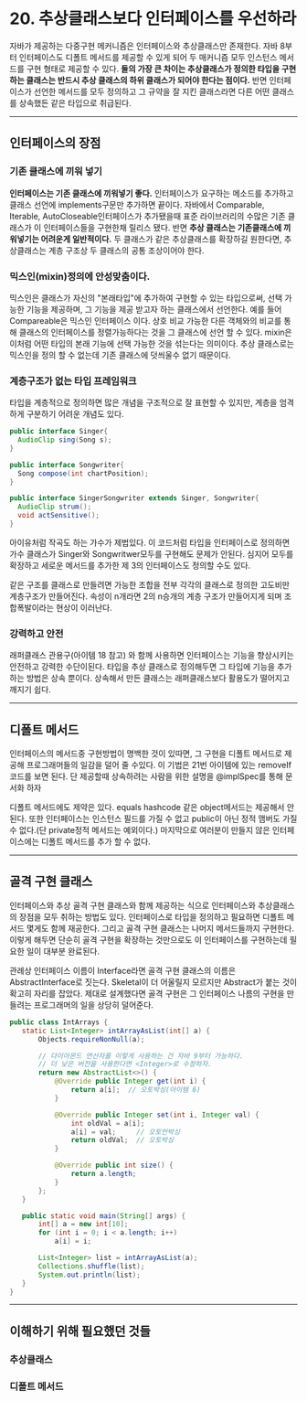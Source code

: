 # 20. 추상클래스보다 인터페이스를 우선하라



 자바가 제공하는 다중구현 메커니즘은 인터페이스와 추상클래스만 존재한다. 자바 8부터 인터페이스도 디폴트 메서드를 제공할 수 있게 되어 두 매커니즘 모두 인스턴스 메서드를 구현 형태로 제공할 수 있다. **둘의 가장 큰 차이는 추상클래스가 정의한 타입을 구현하는 클래스는 반드시 추상 클래스의 하위 클래스가 되어야 한다는 점이다.** 반면 인터페이스가 선언한 메서드를 모두 정의하고 그 규약을 잘 지킨 클래스라면 다른 어떤 클래스를 상속했든 같은 타입으로 취급된다.



---

## 인터페이스의 장점



### 기존 클래스에 끼워 넣기

 **인터페이스는 기존 클래스에 끼워넣기 좋다.** 인터페이스가 요구하는 메소드를 추가하고 클래스 선언에 implements구문만 추가하면 끝이다. 자바에서 Comparable, Iterable, AutoCloseable인터페이스가 추가됐을때 표준 라이브러리의 수많은 기존 클래스가 이 인터페이스들을 구현한채 릴리스 됐다. 반면 **추상 클래스는 기존클래스에 끼워넣기는 어려운게 일반적이다.** 두 클래스가 같은 추상클래스를 확장하길 원한다면, 추상클래스는 계층 구조상 두 클래스의 공통 조상이어야 한다. 



### 믹스인(mixin)정의에 안성맞춤이다.

믹스인은 클래스가 자신의 "본래타입"에 추가하여 구현할 수 있는 타입으로써, 선택 가능한 기능을 제공하며, 그 기능을 제공 받고자 하는 클래스에서 선언한다. 예를 들어 Compareable은 믹스인 인터페이스 이다. 상호 비교 가능한 다른 객체와의 비교를 통해 클래스의 인터페이스를 정렬가능하다는 것을 그 클래스에 선언 할 수 있다. mixin은 이처럼 어떤 타입의 본래 기능에 선택 가능한 것을 섞는다는 의미이다. 추상 클래스로는 믹스인을 정의 할 수 없는데 기존 클래스에 덧씌울수 없기 때문이다.



### 계층구조가 없는 타입 프레임워크

 타입을 계층적으로 정의하면 많은 개념을 구조적으로 잘 표현할 수 있지만, 계층을 엄격하게 구분하기 어려운 개념도 있다.

~~~java
public interface Singer{
  AudioClip sing(Song s);
}

public interface Songwriter{
  Song compose(int chartPosition);
}

public interface SingerSongwriter extends Singer, Songwriter{
  AudioClip strum();
  void actSensitive();
}
~~~

아이유처럼 작곡도 하는 가수가 제법있다. 이 코드처럼 타입을 인터페이스로 정의하면 가수 클래스가 Singer와 Songwritwer모두를 구현해도 문제가 안된다. 심지어 모두를 확장하고 세로운 메서드를 추가한 제 3의 인터페이스도 정의할 수도 있다. 

같은 구조를 클래스로 만들려면 가능한 조합을 전부 각각의 클래스로 정의한 고도비만 계층구조가 만들어진다. 속성이 n개라면 2의 n승개의 계층 구조가 만들어지게 되며 조합폭발이라는 현상이 이러난다.



### 강력하고 안전

 래퍼클래스 관용구(아이템 18 참고) 와 함께 사용하면 인터페이스는 기능을 향상시키는 안전하고 강력한 수단이된다. 타입을 추상 클래스로 정의해두면 그 타입에 기능을 추가하는 방법은 상속 뿐이다. 상속해서 만든 클래스는 래퍼클래스보다 활용도가 떨어지고 깨지기 쉽다.



---

## 디폴트 메서드



 인터페이스의 메서드중 구현방법이 명백한 것이 있따면, 그 구현을 디폴트 메서드로 제공해 프로그래머들의 일감을 덜어 줄 수있다. 이 기법은 21번 아이템에 있는 removeIf코드를 보면 된다. 단 제공할때 상속하려는 사람을 위한 설명을 @implSpec를 통해 문서화 하자

 디폴트 메서드에도 제약은 있다. equals hashcode 같은 object메서드는 제공해서 안된다. 또한 인터페이스는 인스턴스 필드를 가질 수 없고 public이 아닌 정적 맴버도 가질수 없다.(단 private정적 메서드는 예외이다.) 마지막으로 여러분이 만들지 않은 인터페이스에는 디폴트 메서드를 추가 할 수 없다.



---

## 골격 구현 클래스

 

  인터페이스와 추상 골격 구현 클래스와 함께 제공하는 식으로 인터페이스와 추상클래스의 장점을 모두 취하는 방법도 있다. 인터페이스로 타입을 정의하고 필요하면 디폴트 메서드 몇게도 함께 재공한다. 그리고 골격 구현 클래스는 나머지 메서드들까지 구현한다. 이렇게 해두면 단순히 골격 구현을 확장하는 것만으로도 이 인터페이스를 구현하는데 필요한 일이 대부분 완료된다.

 관례상 인터페이스 이름이 Interface라면 골격 구현 클래스의 이름은 AbstractInterface로 짓는다. Skeletal이 더 어울릴지 모르지만 Abstract가 붙는 것이 확고히 자리를 잡았다. 제대로 설계했다면 골격 구현은 그 인터페이스 나름의 구현을 만들려는 프로그래머의 일을 상당히 덜어준다.

 ~~~java
public class IntArrays {
    static List<Integer> intArrayAsList(int[] a) {
        Objects.requireNonNull(a);

        // 다이아몬드 연산자를 이렇게 사용하는 건 자바 9부터 가능하다.
        // 더 낮은 버전을 사용한다면 <Integer>로 수정하자.
        return new AbstractList<>() {
            @Override public Integer get(int i) {
                return a[i];  // 오토박싱(아이템 6)
            }

            @Override public Integer set(int i, Integer val) {
                int oldVal = a[i];
                a[i] = val;     // 오토언박싱
                return oldVal;  // 오토박싱
            }

            @Override public int size() {
                return a.length;
            }
        };
    }

    public static void main(String[] args) {
        int[] a = new int[10];
        for (int i = 0; i < a.length; i++)
            a[i] = i;

        List<Integer> list = intArrayAsList(a);
        Collections.shuffle(list);
        System.out.println(list);
    }
}
 ~~~





---

## 이해하기 위해 필요했던 것들



### 추상클래스





### 디폴트 메서드

